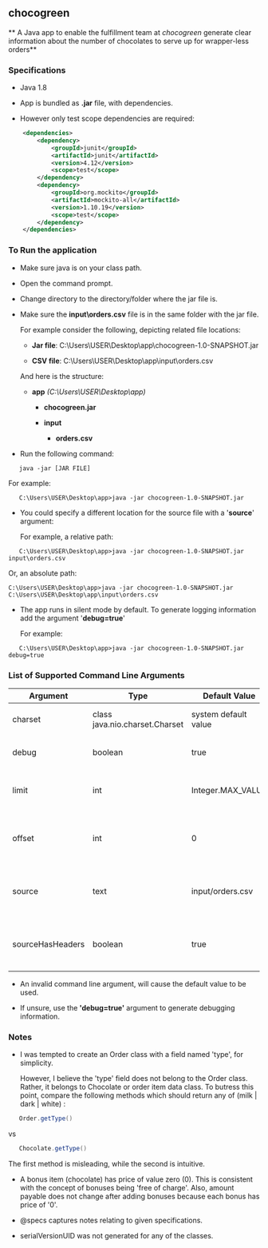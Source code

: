 ## chocogreen

** A Java app to enable the fulfillment team at *chocogreen* generate clear 
information about the number of chocolates to serve up for wrapper-less orders**

### Specifications

-  Java 1.8

-  App is bundled as **.jar** file, with dependencies.

-  However only test scope dependencies are required:

```xml
    <dependencies>
        <dependency>
            <groupId>junit</groupId>
            <artifactId>junit</artifactId>
            <version>4.12</version>
            <scope>test</scope>
        </dependency>
        <dependency>
            <groupId>org.mockito</groupId>
            <artifactId>mockito-all</artifactId>
            <version>1.10.19</version>
            <scope>test</scope>
        </dependency>
    </dependencies>
```
### To Run the application

-  Make sure java is on your class path.

-  Open the command prompt.

-  Change directory to the directory/folder where the jar file is.

-  Make sure the **input\orders.csv** file is in the same folder with the jar file.

   For example consider the following, depicting related file locations:

   -  **Jar file**: C:\Users\USER\Desktop\app\chocogreen-1.0-SNAPSHOT.jar

   -  **CSV file**: C:\Users\USER\Desktop\app\input\orders.csv

   And here is the structure:

   -  **app** *(C:\Users\USER\Desktop\app)*

      -  **chocogreen.jar**

      -  **input**

         -  **orders.csv**  

-  Run the following command: 

```
   java -jar [JAR FILE]  
```

   For example: 

```
   C:\Users\USER\Desktop\app>java -jar chocogreen-1.0-SNAPSHOT.jar
```

-  You could specify a different location for the source file with a '**source**' argument:

   For example, a relative path: 

```
   C:\Users\USER\Desktop\app>java -jar chocogreen-1.0-SNAPSHOT.jar input\orders.csv
```
   
   Or, an absolute path: 
```
C:\Users\USER\Desktop\app>java -jar chocogreen-1.0-SNAPSHOT.jar C:\Users\USER\Desktop\app\input\orders.csv
```

-  The app runs in silent mode by default. To generate logging information add the argument '**debug=true**'

   For example: 
```            
   C:\Users\USER\Desktop\app>java -jar chocogreen-1.0-SNAPSHOT.jar debug=true
```

### List of Supported Command Line Arguments

|     Argument     |             Type               |     Default Value    |                    Implication                  | 
| ---------------- | ------------------------------ | -------------------- | ----------------------------------------------- |
| charset          | class java.nio.charset.Charset | system default value | Charset for I/O operations                      |
| debug            | boolean                        | true                 | Display logging info                            |
| limit            | int                            | Integer.MAX_VALUE    | Process at most this number of lines            |
| offset           | int                            | 0                    | Start processing from the line at this position |
| source           | text                           | input/orders.csv     | The source of CSV data (absolute or relative)   |
| sourceHasHeaders | boolean                        | true                 | true if the source has headers, otherwise false |

-  An invalid command line argument, will cause the default value to be used.

-  If unsure, use the **'debug=true'** argument to generate debugging information.

### Notes

-  I was tempted to create an Order class with a field named 'type', for simplicity.

   However, I believe the 'type' field does not belong to the Order class. 
   Rather, it belongs to Chocolate or order item data class.
   To butress this point, compare the following methods which should return any of (milk | dark | white) :

```java
   Order.getType()  	
```
   vs

```java
   Chocolate.getType()
```

   The first method is misleading, while the second is intuitive.

-  A bonus item (chocolate) has price of value zero (0). This is consistent with the concept of bonuses being 'free of charge'.
   Also, amount payable does not change after adding bonuses because each bonus has price of '0'.

-  @specs captures notes relating to given specifications.

-  serialVersionUID was not generated for any of the classes.



